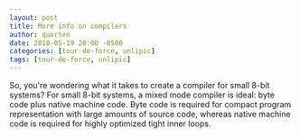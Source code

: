 ```yaml
---
layout: post
title: More info on compilers
author: quorten
date: 2018-05-19 20:00 -0500
categories: [tour-de-force, unlipic]
tags: [tour-de-force, unlipic]
---
```


So, you're wondering what it takes to create a compiler for small
8-bit systems?  For small 8-bit systems, a mixed mode compiler is
ideal: byte code plus native machine code.  Byte code is required for
compact program representation with large amounts of source code,
whereas native machine code is required for highly optimized tight
inner loops.
